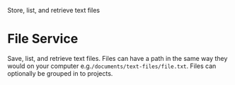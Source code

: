 Store, list, and retrieve text files

# File Service

Save, list, and retrieve text files. Files can have a path in the same way they would on your computer e.g.`/documents/text-files/file.txt`. Files can optionally be grouped in to projects.
